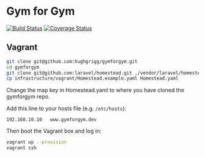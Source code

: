 Gym for Gym
===========

[![Build Status](https://travis-ci.org/hughgrigg/gymforgym.svg?branch=master)](https://travis-ci.org/hughgrigg/gymforgym)
[![Coverage Status](https://coveralls.io/repos/github/hughgrigg/gymforgym/badge.svg?branch=master)](https://coveralls.io/github/hughgrigg/gymforgym?branch=master)

## Vagrant 

```bash
git clone git@github.com:hughgrigg/gymforgym.git
cd gymforgym
git clone git@github.com:laravel/homestead.git ./vendor/laravel/homestead
cp infrastructure/vagrant/Homestead.example.yaml Homestead.yaml
```

Change the map key in Homestead.yaml to where you have cloned the gymforgym
repo.

Add this line to your hosts file (e.g. `/etc/hosts`):

```
192.168.10.10   www.gymforgym.dev
```

Then boot the Vagrant box and log in:

```bash
vagrant up --provision
vagrant ssh
```
